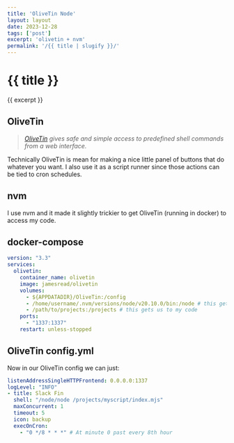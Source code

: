 ```yaml
---
title: 'OliveTin Node'
layout: layout
date: 2023-12-28
tags: ['post']
excerpt: 'olivetin + nvm'
permalink: '/{{ title | slugify }}/'
---
```


<hgroup>
	<h1>{{ title }}</h1>
	<p>{{ excerpt }}</p>
</hgroup>

## OliveTin

> *[OliveTin](https://www.olivetin.app/) gives safe and simple access to predefined shell commands from a web interface.*


Technically OliveTin is mean for making a nice little panel of buttons that do whatever you want.  I also use it as a script runner since those actions can be tied to cron schedules.

## nvm

I use nvm and it made it slightly trickier to get OliveTin (running in docker) to access my code.

## docker-compose

```yaml
version: "3.3"
services:
  olivetin:
    container_name: olivetin
    image: jamesread/olivetin
    volumes:
      - ${APPDATADIR}/OliveTin:/config
      - /home/username/.nvm/versions/node/v20.10.0/bin:/node # this gets us to node
      - /path/to/projects:/projects # this gets us to my code
    ports:
      - "1337:1337"
    restart: unless-stopped
```

## OliveTin config.yml

Now in our OliveTin config we can just:

```yaml
listenAddressSingleHTTPFrontend: 0.0.0.0:1337
logLevel: "INFO"
- title: Slack Fin
  shell: "/node/node /projects/myscript/index.mjs"
  maxConcurrent: 1
  timeout: 5
  icon: backup
  execOnCron:
    - "0 */8 * * *" # At minute 0 past every 8th hour
```
